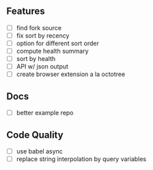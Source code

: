 ## Features

- [ ] find fork source
- [ ] fix sort by recency
- [ ] option for different sort order
- [ ] compute health summary
- [ ] sort by health
- [ ] API w/ json output
- [ ] create browser extension a la octotree

## Docs

- [ ] better example repo


## Code Quality

- [ ] use babel async
- [ ] replace string interpolation by query variables
